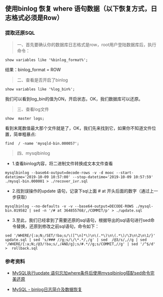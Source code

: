 ## 使用binlog 恢复 where 语句数据（以下恢复方式，日志格式必须是Row）

### 提取还原SQL

> 一、首先要确认你的数据库日志格式是row，root用户登陆数据库后，执行命令：

```
show variables like '%binlog_format%'; 
```
结果：binlog_format = ROW

> 二、查看是否开启了binlog

```
show variables like '%log_bin%';
```
我们可以看到log_bin的值为ON，开启状态，OK，我们数据库可以还原。

> 三、查看log文件

```
show  master logs;
```

看到末尾数值最大那个文件就是了，OK，我们先来找到它，如果你不知道文件位置，简单粗暴点:

```
find  / -name 'mysqld-bin.000057';
```

> 四、mysqlbinlog

- 1.查看binlog内容，将二进制文件转换成文本文件查看

```
mysqlbinlog --base64-output=decode-rows -v -d mooc --start-datetime='2019-10-09 10:57:00' --stop-datetime='2019-10-09 10:57:59' ./mysql-bin.000001 > ./recover_ivr.sql
```

- 2.找到误操作的update 语句，记录下sql上面 # at 开头后面的数字（通过上一步获取）

```
mysqlbinlog --no-defaults -v -v --base64-output=DECODE-ROWS ./mysql-bin.019582 | sed -n '/# at 364855768/,/COMMIT/p' > ./update.sql
```

- 3.至此，我们已经拿到了需要还原的sql语句，根据导出的sql语句进行sed命令替换，还原到修改之前sql语句，命令如下：

```
sed '/WHERE/{:a;N;/SET/!ba;s/\([^\n]*\)\n\(.*\)\n\(.*\)/\3\n\2\n\1/}' update.sql | sed 's/### //g;s/\/\*.*/,/g' | sed  /@3/s/,//g | sed '/WHERE/{:a;N;/@3/!ba;s/,/AND/g};s/#.*//g;s/COMMIT,//g' | sed '/^$/d'  >  rollback.sql
```

### 参考资料

- [MySQL执行update 语句忘加where条件后使用mysqlbinlog搭配sed命令完美还原](https://my.oschina.net/u/3496194/blog/1532177)

- [MySQL - binlog日志简介及数据恢复](https://docs.qq.com/doc/DWkl4bk9QZGZyV3Rk)